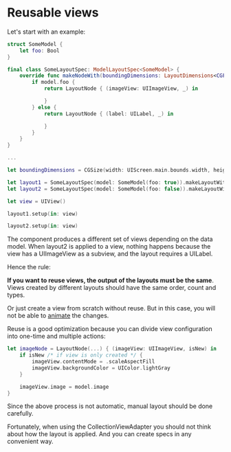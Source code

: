 # Reusable views

Let's start with an example:

```swift
struct SomeModel {
    let foo: Bool
}

final class SomeLayoutSpec: ModelLayoutSpec<SomeModel> {
    override func makeNodeWith(boundingDimensions: LayoutDimensions<CGFloat>) -> LayoutNodeConvertible {
        if model.foo {
            return LayoutNode { (imageView: UIImageView, _) in

            }
        } else {
            return LayoutNode { (label: UILabel, _) in

            }
        }
    }
}

...

let boundingDimensions = CGSize(width: UIScreen.main.bounds.width, height: .nan).layoutDimensions

let layout1 = SomeLayoutSpec(model: SomeModel(foo: true)).makeLayoutWith(boundingDimensions: boundingDimensions)
let layout2 = SomeLayoutSpec(model: SomeModel(foo: false)).makeLayoutWith(boundingDimensions: boundingDimensions)

let view = UIView()

layout1.setup(in: view)

layout2.setup(in: view)
```

The component produces a different set of views depending on the data model. When layout2 is applied to a view, nothing happens because the view has a UIImageView as a subview, and the layout requires a UILabel.

Hence the rule:

**If you want to reuse views, the output of the layouts must be the same**. Views created by different layouts should have the same order, count and types.

Or just create a view from scratch without reuse. But in this case, you will not be able to [animate](animations.md) the changes.

Reuse is a good optimization because you can divide view configuration into one-time and multiple actions:

```swift
let imageNode = LayoutNode(...) { (imageView: UIImageView, isNew) in
    if isNew /* if view is only created */ {
        imageView.contentMode = .scaleAspectFill
        imageView.backgroundColor = UIColor.lightGray
    }

    imageView.image = model.image
}
```

Since the above process is not automatic, manual layout should be done carefully.

Fortunately, when using the CollectionViewAdapter you should not think about how the layout is applied. And you can create specs in any convenient way.
